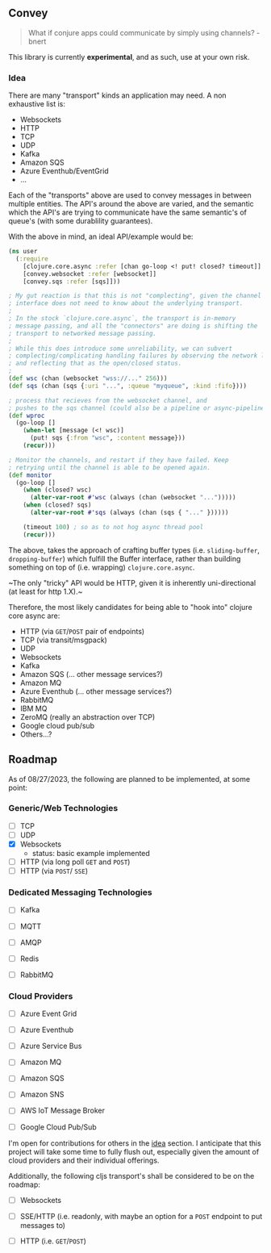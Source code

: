 ## Convey
> What if conjure apps could communicate by simply using channels? - bnert

This library is currently **experimental**, and as such, use at your own
risk.

### Idea

There are many "transport" kinds an application may need. A non
exhaustive list is:

- Websockets
- HTTP
- TCP
- UDP
- Kafka
- Amazon SQS
- Azure Eventhub/EventGrid
- ...

Each of the "transports" above are used to convey messages in between
multiple entities. The API's around the above are varied, and the semantic
which the API's are trying to communicate have the same semantic's of queue's
(with some durablility guarantees).

With the above in mind, an ideal API/example would be:

```clojure
(ns user
  (:require
    [clojure.core.async :refer [chan go-loop <! put! closed? timeout]]
    [convey.websocket :refer [websocket]]
    [convey.sqs :refer [sqs]]))

; My gut reaction is that this is not "complecting", given the channel
; interface does not need to know about the underlying transport.
;
; In the stock `clojure.core.async`, the transport is in-memory
; message passing, and all the "connectors" are doing is shifting the
; transport to networked message passing.
;
; While this does introduce some unreliability, we can subvert
; complecting/complicating handling failures by observing the network link
; and reflecting that as the open/closed status.
;
(def wsc (chan (websocket "wss://..." 256)))
(def sqs (chan (sqs {:uri "...", :queue "myqueue", :kind :fifo})))

; process that recieves from the websocket channel, and
; pushes to the sqs channel (could also be a pipeline or async-pipeline)
(def wproc
  (go-loop []
    (when-let [message (<! wsc)]
      (put! sqs {:from "wsc", :content message}))
    (recur)))

; Monitor the channels, and restart if they have failed. Keep
; retrying until the channel is able to be opened again.
(def monitor
  (go-loop []
    (when (closed? wsc)
      (alter-var-root #'wsc (always (chan (websocket "...")))))
    (when (closed? sqs)
      (alter-var-root #'sqs (always (chan (sqs { "..." })))))

    (timeout 100) ; so as to not hog async thread pool
    (recur)))
```

The above, takes the approach of crafting buffer types (i.e. `sliding-buffer`, `dropping-buffer`)
which fulfill the Buffer interface, rather than building something on top of (i.e. wrapping)
`clojure.core.async`.

~The only "tricky" API would be HTTP, given it is inherently uni-directional
(at least for http 1.X).~


Therefore, the most likely candidates for
being able to "hook into" clojure core async are:
- HTTP (via `GET`/`POST` pair of endpoints)
- TCP (via transit/msgpack)
- UDP
- Websockets
- Kafka
- Amazon SQS (... other message services?)
- Amazon MQ
- Azure Eventhub (... other message services?)
- RabbitMQ
- IBM MQ
- ZeroMQ (really an abstraction over TCP)
- Google cloud pub/sub
- Others...?


## Roadmap

As of 08/27/2023, the following are planned to be implemented, at some point:

### Generic/Web Technologies
- [ ] TCP
- [ ] UDP
- [x] Websockets
  - status: basic example implemented
- [ ] HTTP (via long poll `GET` and `POST`)
- [ ] HTTP (via `POST`/ `SSE`)

### Dedicated Messaging Technologies
- [ ] Kafka
- [ ] MQTT
- [ ] AMQP
- [ ] Redis
- [ ] RabbitMQ


### Cloud Providers
- [ ] Azure Event Grid
- [ ] Azure Eventhub
- [ ] Azure Service Bus
- [ ] Amazon MQ
- [ ] Amazon SQS
- [ ] Amazon SNS
- [ ] AWS IoT Message Broker
- [ ] Google Cloud Pub/Sub


I'm open for contributions for others in the [idea](#idea) section. I anticipate
that this project will take some time to fully flush out, especially given
the amount of cloud providers and their individual offerings.


Additionally, the following cljs transport's shall be considered to be
on the roadmap:
- [ ] Websockets
- [ ] SSE/HTTP (i.e. readonly, with maybe an option for a `POST` endpoint to put messages to)
- [ ] HTTP (i.e. `GET`/`POST`)

